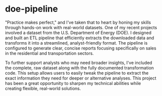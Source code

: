 # doe-pipeline

"Practice makes perfect," and I've taken that to heart by honing my skills through hands-on work with real-world datasets. One of my recent projects involved a dataset from the U.S. Department of Energy (DOE). I designed and built an ETL pipeline that efficiently extracts the downloaded data and transforms it into a streamlined, analyst-friendly format. The pipeline is configured to generate clear, concise reports focusing specifically on sales in the residential and transportation sectors.

To further support analysts who may need broader insights, I've included the complete, raw dataset along with the fully documented transformation code. This setup allows users to easily tweak the pipeline to extract the exact information they need for deeper or alternative analyses. This project has been a great opportunity to sharpen my technical abilities while creating flexible, real-world solutions.
